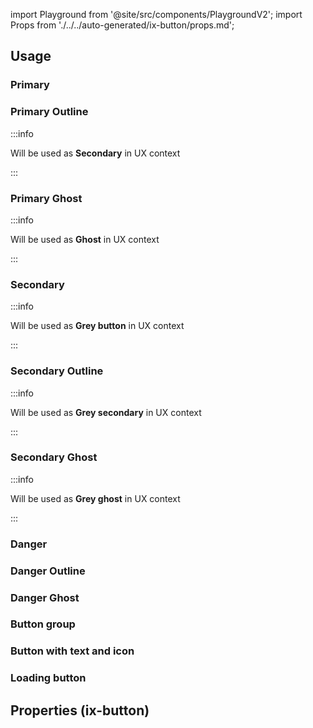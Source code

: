 import Playground from '@site/src/components/PlaygroundV2';
import Props from './../../auto-generated/ix-button/props.md';

## Usage

### Primary

<Playground
name="buttons"
examplesByName>
</Playground>

### Primary Outline

:::info

Will be used as **Secondary** in UX context

:::

<Playground
name="button-secondary"
hideInitalCodePreview
examplesByName></Playground>

### Primary Ghost

:::info

Will be used as **Ghost** in UX context

:::

<Playground
name="button-ghost"
hideInitalCodePreview
examplesByName></Playground>

### Secondary

:::info

Will be used as **Grey button** in UX context

:::

<Playground
name="button-grey"
hideInitalCodePreview
examplesByName></Playground>

### Secondary Outline

:::info

Will be used as **Grey secondary** in UX context

:::

<Playground
name="button-grey-secondary"
hideInitalCodePreview
examplesByName></Playground>

### Secondary Ghost

:::info

Will be used as **Grey ghost** in UX context

:::

<Playground
name="button-grey-ghost"
hideInitalCodePreview
examplesByName></Playground>

### Danger

<Playground
name="button-danger"
hideInitalCodePreview
examplesByName></Playground>

### Danger Outline

<Playground
name="button-danger-outline"
hideInitalCodePreview
examplesByName></Playground>

### Danger Ghost

<Playground
name="button-danger-ghost"
hideInitalCodePreview
examplesByName></Playground>

### Button group

<Playground
name="button-group"
hideInitalCodePreview
examplesByName></Playground>

### Button with text and icon

<Playground
name="button-text-icon"
hideInitalCodePreview
examplesByName></Playground>

### Loading button

<Playground
name="button-loading"
hideInitalCodePreview
examplesByName></Playground>

## Properties (ix-button)

<Props />
